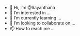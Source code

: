 - 👋 Hi, I’m @Sayanthana
- 👀 I’m interested in ...
- 🌱 I’m currently learning ...
- 💞️ I’m looking to collaborate on ...
- 📫 How to reach me ...

<!---
Sayanthana/Sayanthana is a ✨ special ✨ repository because its `README.md` (this file) appears on your GitHub profile.
You can click the Preview link to take a look at your changes.
--->
